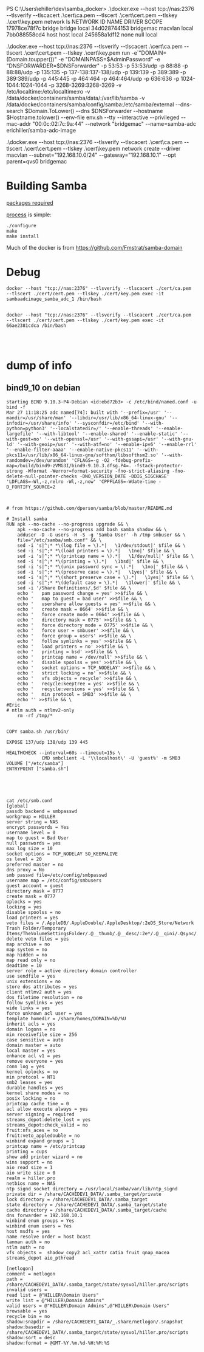 PS C:\Users\ehiller\dev\samba_docker> .\docker.exe --host tcp://nas:2376 --tlsverify --tlscacert .\cert\ca.pem  --tlscert .\cert\cert.pem --tlskey .\cert\key.pem network ls
NETWORK ID          NAME                DRIVER              SCOPE
17978ce78f7c        bridge              bridge              local
34d028744153        bridgemac           macvlan             local
7bb088558cd4        host                host                local
245658a1df12        none                null                local



.\docker.exe --host tcp://nas:2376 --tlsverify --tlscacert .\cert\ca.pem  --tlscert .\cert\cert.pem --tlskey .\cert\key.pem run -e`"DOMAIN=$($Domain.toupper())" -e "DOMAINPASS=$AdminPassword" -e "DNSFORWARDER=$DNSForwarder" -p  53:53 -p  53:53/udp -p  88:88 -p  88:88/udp -p  135:135 -p  137-138:137-138/udp -p  139:139 -p  389:389 -p  389:389/udp -p  445:445 -p  464:464 -p  464:464/udp -p  636:636 -p  1024-1044:1024-1044 -p  3268-3269:3268-3269 -v /etc/localtime:/etc/localtime:ro -v /data/docker/containers/samba/data/:/var/lib/samba -v /data/docker/containers/samba/config/samba:/etc/samba/external --dns-search $Domain.ToLower() --dns $DNSForwarder --hostname $Hostname.tolower() --env-file env.sh --tty --interactive --privileged --mac-addr "00:0c:02:7c:9a:44" --network "bridgemac" --name=samba-adc erichiller/samba-adc-image



.\docker.exe --host tcp://nas:2376 --tlsverify --tlscacert .\cert\ca.pem  --tlscert .\cert\cert.pem --tlskey .\cert\key.pem network create --driver macvlan --subnet="192.168.10.0/24" --gateway="192.168.10.1" --opt parent=qvs0 bridgemac

# Building Samba

[packages required](https://wiki.samba.org/index.php/Package_Dependencies_Required_to_Build_Samba)

[process](https://wiki.samba.org/index.php/Build_Samba_from_Source)
is simple:

```
./configure
make
make install
```



Much of the docker is from <https://github.com/Fmstrat/samba-domain>

# Debug

```
docker --host "tcp://nas:2376" --tlsverify --tlscacert ./cert/ca.pem  --tlscert ./cert/cert.pem --tlskey ./cert/key.pem exec -it sambaadcimage_samba_adc_1 /bin/bash


docker --host "tcp://nas:2376" --tlsverify --tlscacert ./cert/ca.pem  --tlscert ./cert/cert.pem --tlskey ./cert/key.pem exec -it 66ae2381cdca /bin/bash




```


# dump of info


## bind9_10 on debian

```
starting BIND 9.10.3-P4-Debian <id:ebd72b3> -c /etc/bind/named.conf -u bind -f
Mar 27 11:18:25 adc named[74]: built with '--prefix=/usr' '--mandir=/usr/share/man' '--libdir=/usr/lib/x86_64-linux-gnu' '--infodir=/usr/share/info' '--sysconfdir=/etc/bind' '--with-python=python3' '--localstatedir=/' '--enable-threads' '--enable-largefile' '--with-libtool' '--enable-shared' '--enable-static' '--with-gost=no' '--with-openssl=/usr' '--with-gssapi=/usr' '--with-gnu-ld' '--with-geoip=/usr' '--with-atf=no' '--enable-ipv6' '--enable-rrl' '--enable-filter-aaaa' '--enable-native-pkcs11' '--with-pkcs11=/usr/lib/x86_64-linux-gnu/softhsm/libsofthsm2.so' '--with-randomdev=/dev/urandom' 'CFLAGS=-g -O2 -fdebug-prefix-map=/build/bind9-zVMG3I/bind9-9.10.3.dfsg.P4=. -fstack-protector-strong -Wformat -Werror=format-security -fno-strict-aliasing -fno-delete-null-pointer-checks -DNO_VERSION_DATE -DDIG_SIGCHASE' 'LDFLAGS=-Wl,-z,relro -Wl,-z,now' 'CPPFLAGS=-Wdate-time -D_FORTIFY_SOURCE=2
```






```


# from https://github.com/dperson/samba/blob/master/README.md

# Install samba
RUN apk --no-cache --no-progress upgrade && \
    apk --no-cache --no-progress add bash samba shadow && \
    adduser -D -G users -H -S -g 'Samba User' -h /tmp smbuser && \
    file="/etc/samba/smb.conf" && \
    sed -i 's|^;* *\(log file = \).*|   \1/dev/stdout|' $file && \
    sed -i 's|^;* *\(load printers = \).*|   \1no|' $file && \
    sed -i 's|^;* *\(printcap name = \).*|   \1/dev/null|' $file && \
    sed -i 's|^;* *\(printing = \).*|   \1bsd|' $file && \
    sed -i 's|^;* *\(unix password sync = \).*|   \1no|' $file && \
    sed -i 's|^;* *\(preserve case = \).*|   \1yes|' $file && \
    sed -i 's|^;* *\(short preserve case = \).*|   \1yes|' $file && \
    sed -i 's|^;* *\(default case = \).*|   \1lower|' $file && \
    sed -i '/Share Definitions/,$d' $file && \
    echo '   pam password change = yes' >>$file && \
    echo '   map to guest = bad user' >>$file && \
    echo '   usershare allow guests = yes' >>$file && \
    echo '   create mask = 0664' >>$file && \
    echo '   force create mode = 0664' >>$file && \
    echo '   directory mask = 0775' >>$file && \
    echo '   force directory mode = 0775' >>$file && \
    echo '   force user = smbuser' >>$file && \
    echo '   force group = users' >>$file && \
    echo '   follow symlinks = yes' >>$file && \
    echo '   load printers = no' >>$file && \
    echo '   printing = bsd' >>$file && \
    echo '   printcap name = /dev/null' >>$file && \
    echo '   disable spoolss = yes' >>$file && \
    echo '   socket options = TCP_NODELAY' >>$file && \
    echo '   strict locking = no' >>$file && \
    echo '   vfs objects = recycle' >>$file && \
    echo '   recycle:keeptree = yes' >>$file && \
    echo '   recycle:versions = yes' >>$file && \
    echo '   min protocol = SMB3' >>$file && \
    echo '' >>$file && \
#Eric
# ntlm auth = ntlmv2-only
    rm -rf /tmp/*


COPY samba.sh /usr/bin/

EXPOSE 137/udp 138/udp 139 445

HEALTHCHECK --interval=60s --timeout=15s \
             CMD smbclient -L '\\localhost\' -U 'guest%' -m SMB3
VOLUME ["/etc/samba"]
ENTRYPOINT ["samba.sh"]





cat /etc/smb.conf
[global]
passdb backend = smbpasswd
workgroup = HILLER
server string = NAS
encrypt passwords = Yes
username level = 0
map to guest = Bad User
null passwords = yes
max log size = 10
socket options = TCP_NODELAY SO_KEEPALIVE
os level = 20
preferred master = no
dns proxy = No
smb passwd file=/etc/config/smbpasswd
username map = /etc/config/smbusers
guest account = guest
directory mask = 0777
create mask = 0777
oplocks = yes
locking = yes
disable spoolss = no
load printers = yes
veto files = /.AppleDB/.AppleDouble/.AppleDesktop/:2eDS_Store/Network Trash Folder/Temporary Items/TheVolumeSettingsFolder/.@__thumb/.@__desc/:2e*/.@__qini/.Qsync/.@upload_cache/.qsync/.qsync_sn/.@qsys/.streams/.digest/
delete veto files = yes
map archive = no
map system = no
map hidden = no
map read only = no
deadtime = 10
server role = active directory domain controller
use sendfile = yes
unix extensions = no
store dos attributes = yes
client ntlmv2 auth = yes
dos filetime resolution = no
follow symlinks = yes
wide links = yes
force unknown acl user = yes
template homedir = /share/homes/DOMAIN=%D/%U
inherit acls = yes
domain logons = no
min receivefile size = 256
case sensitive = auto
domain master = auto
local master = yes
enhance acl v1 = yes
remove everyone = yes
conn log = yes
kernel oplocks = no
min protocol = NT1
smb2 leases = yes
durable handles = yes
kernel share modes = no
posix locking = no
printcap cache time = 0
acl allow execute always = yes
server signing = required
streams_depot:delete_lost = yes
streams_depot:check_valid = no
fruit:nfs_aces = no
fruit:veto_appledouble = no
winbind expand groups = 1
printcap name = /etc/printcap
printing = cups
show add printer wizard = no
wins support = no
aio read size = 1
aio write size = 0
realm = hiller.pro
netbios name = NAS
ntp signd socket directory = /usr/local/samba/var/lib/ntp_signd
private dir = /share/CACHEDEV1_DATA/.samba_target/private
lock directory = /share/CACHEDEV1_DATA/.samba_target
state directory = /share/CACHEDEV1_DATA/.samba_target/state
cache directory = /share/CACHEDEV1_DATA/.samba_target/cache
dns forwarder = 192.168.10.1
winbind enum groups = Yes
winbind enum users = Yes
host msdfs = yes
name resolve order = host bcast
lanman auth = no
ntlm auth = no
vfs objects =  shadow_copy2 acl_xattr catia fruit qnap_macea streams_depot aio_pthread

[netlogon]
comment = netlogon
path = /share/CACHEDEV1_DATA/.samba_target/state/sysvol/hiller.pro/scripts
invalid users =
read list = @"HILLER\Domain Users"
write list = @"HILLER\Domain Admins"
valid users = @"HILLER\Domain Admins",@"HILLER\Domain Users"
browsable = yes
recycle bin = no
shadow:snapdir = /share/CACHEDEV1_DATA/_.share/netlogon/.snapshot
shadow:basedir = /share/CACHEDEV1_DATA/.samba_target/state/sysvol/hiller.pro/scripts
shadow:sort = desc
shadow:format = @GMT-%Y.%m.%d-%H:%M:%S
```